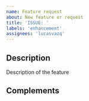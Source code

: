 ```yaml
---
name: Feature request
about: New feature or request
title: 'ISSUE: '
labels: 'enhancement'
assignees: 'lucasvazq'
---
```

## Description
Description of the feature

## Complements
[//]: # (Attach necessary files for the feature or provide code with titles separated in block)
